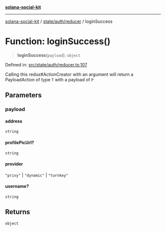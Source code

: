 [**solana-social-kit**](../../../../README.md)

***

[solana-social-kit](../../../../README.md) / [state/auth/reducer](../README.md) / loginSuccess

# Function: loginSuccess()

> **loginSuccess**(`payload`): `object`

Defined in: [src/state/auth/reducer.ts:107](https://github.com/SendArcade/solana-social-starter/blob/03568260ca96ed63f77049843c721de1cb011893/src/state/auth/reducer.ts#L107)

Calling this redux#ActionCreator with an argument will
return a PayloadAction of type `T` with a payload of `P`

## Parameters

### payload

#### address

`string`

#### profilePicUrl?

`string`

#### provider

`"privy"` \| `"dynamic"` \| `"turnkey"`

#### username?

`string`

## Returns

`object`
